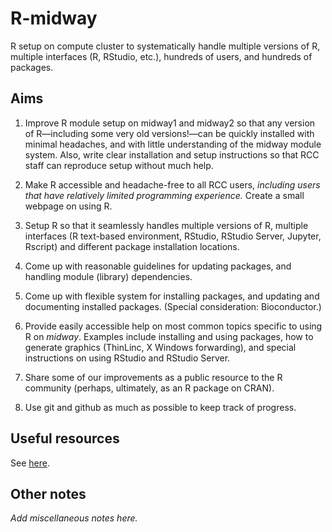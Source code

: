 # R-midway

R setup on compute cluster to systematically handle multiple versions
of R, multiple interfaces (R, RStudio, etc.), hundreds of users, and
hundreds of packages.

## Aims

1. Improve R module setup on midway1 and midway2 so that any version
of R—including some very old versions!—can be quickly installed with
minimal headaches, and with little understanding of the midway module
system. Also, write clear installation and setup instructions so that
RCC staff can reproduce setup without much help.

2. Make R accessible and headache-free to all RCC users, *including
users that have relatively limited programming experience.* Create a
small webpage on using R.

3. Setup R so that it seamlessly handles multiple versions of R,
multiple interfaces (R text-based environment, RStudio, RStudio
Server, Jupyter, Rscript) and different package installation
locations.

4. Come up with reasonable guidelines for updating packages, and
handling module (library) dependencies.

5. Come up with flexible system for installing packages, and updating
and documenting installed packages. (Special consideration:
Bioconductor.)

6. Provide easily accessible help on most common topics specific to
using R on *midway*. Examples include installing and using packages,
how to generate graphics (ThinLinc, X Windows forwarding), and special
instructions on using RStudio and RStudio Server.

7. Share some of our improvements as a public resource to the R
community (perhaps, ultimately, as an R package on CRAN).

8. Use git and github as much as possible to keep track of progress.

## Useful resources

See [here](web-resources.md).

## Other notes

*Add miscellaneous notes here.*
